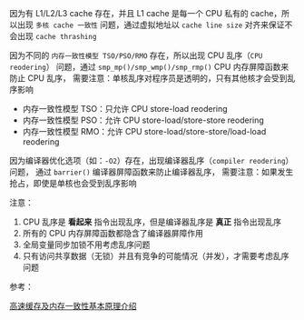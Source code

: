 因为有 L1/L2/L3 cache 存在，并且 L1 cache 是每一个 CPU 私有的 cache，所以出现
`多核 cache 一致性` 问题，通过虚拟地址以 `cache line size` 对齐来保证不会出现
`cache thrashing`

因为不同的 `内存一致性模型 TSO/PSO/RMO` 存在，所以出现 CPU 乱序（`CPU reodering`）
问题，通过 `smp_mp()/smp_wmp()/smp_rmp()` CPU 内存屏障函数来防止 CPU 乱序，
需要注意：单核乱序对程序员是透明的，只有其他核才会受到乱序影响

* 内存一致性模型 TSO：只允许 CPU store-load reodering
* 内存一致性模型 PSO：允许 CPU store-load/store-store reodering
* 内存一致性模型 RMO：允许 CPU store-load/store-store/load-load reodering

因为编译器优化选项（如：`-O2`）存在，出现编译器乱序（`compiler reodering`）问题，
通过 `barrier()` 编译器屏障函数来防止编译器乱序，
需要注意：如果发生抢占，即使是单核也会受到乱序影响

 注意：

1. CPU 乱序是 **看起来** 指令出现乱序，但是编译器乱序是 **真正** 指令出现乱序
2. 所有的 CPU 内存屏障函数都隐含了编译器屏障作用
3. 全局变量同步加锁不用考虑乱序问题
4. 只有访问共享数据（无锁）并且有竞争的可能情况（并发），才需要考虑乱序问题



参考：

[高速缓存及内存一致性基本原理介绍](https://zhuanlan.zhihu.com/cpu-cache)
